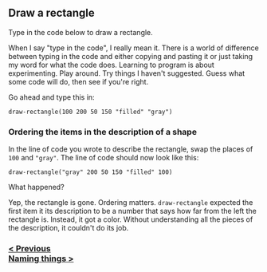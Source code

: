 ## Draw a rectangle

Type in the code below to draw a rectangle.

When I say "type in the code", I really mean it. There is a world of difference between typing in the code and either copying and pasting it or just taking my word for what the code does.  Learning to program is about experimenting.  Play around.  Try things I haven't suggested. Guess what some code will do, then see if you're right.

Go ahead and type this in:

```
draw-rectangle(100 200 50 150 "filled" "gray")
```

### Ordering the items in the description of a shape

In the line of code you wrote to describe the rectangle, swap the places of `100` and `"gray"`.  The line of code should now look like this:

```
draw-rectangle("gray" 200 50 150 "filled" 100)
```

What happened?

Yep, the rectangle is gone. Ordering matters. `draw-rectangle` expected the first item it its description to be a number that says how far from the left the rectangle is.  Instead, it got a color. Without understanding all the pieces of the description, it couldn't do its job.

### [< Previous](#ovals) <div class="next">[Naming things >](#naming-things)</div>
